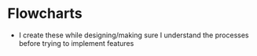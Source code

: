 # Flowcharts 
* I create these while designing/making sure I understand the processes before trying to implement features
